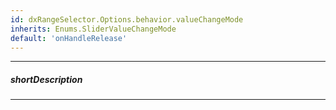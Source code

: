```yaml
---
id: dxRangeSelector.Options.behavior.valueChangeMode
inherits: Enums.SliderValueChangeMode
default: 'onHandleRelease'
---
```

---
##### shortDescription
<!-- Description goes here -->

---
<!-- Description goes here -->